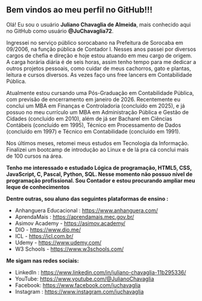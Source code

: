 
## Bem vindos ao meu perfil no GitHub!!!

Olá! Eu sou o usuário **Juliano Chavaglia de Almeida**, mais conhecido aqui no GitHub como usuário **@JuChavaglia72**.

Ingressei no serviço público sorocabano na Prefeitura de Sorocaba em 09/2006, na função pública de Contador I. Nesses anos passei por diversos cargos de chefia e direção e hoje estou atuando em meu cargo de origem. A carga horária diária é de seis horas, assim tenho tempo para me dedicar a outros projetos pessoais, como cuidar de meus cachorros, gato e plantas, leitura e cursos diversos. As vezes faço uns free lancers em Contabilidade Pública.

Atualmente estou cursando uma Pós-Graduação em Contabilidade Pública, com previsão de encerramento em janeiro de 2026. Recentemente eu conclui um MBA em Finanças e Controladoria (concluído em 2025), e já possuo no meu currículo um MBA em Administração Pública e Gestão de Cidades (concluido em 2010), além de já ser Bacharel em Ciências Contábeis (concluído em 1995), Técnico em Processamento de Dados (concluído em 1997) e Técnico em Contabilidade (concluído em 1991).

Nos últimos meses, retomei meus estudos em Tecnologia da Informação. Finalizei um bootcamp de introdução ao Linux e de lá pra cá conclui mais de 100 cursos na área.

**Tenho me interessado e estudado Lógica de programação, HTML5, CSS, JavaScript, C, Pascal, Python, SQL. Nesse momento não possuo nível de programação profissional. Sou Contador e estou procurando ampliar meu leque de conhecimentos**

**Dentre outras, sou aluno das seguintes plataformas de ensino :**
- Anhanguera Educacional : https://www.anhanguera.com/  
- AprendaMais : https://aprendamais.mec.gov.br/
- Asimov Academy - https://asimov.academy/ 
- DIO - https://www.dio.me/
- ICL - https://icl.com.br/
- Udemy - https://www.udemy.com/
- W3 Schools - https://www.w3schools.com/

**Me sigam nas redes sociais:**
- LinkedIn : https://www.linkedin.com/in/juliano-chavaglia-11b295336/
- YouTube: https://www.youtube.com/@JulianoChavaglia
- Facebook: https://www.facebook.com/juchavaglia
- Instagram : https://www.instagram.com/juchavaglia

<!---
JuChavaglia72/JuChavaglia72 is a ✨ special ✨ repository because its `README.md` (this file) appears on your GitHub profile.
You can click the Preview link to take a look at your changes.
--->
